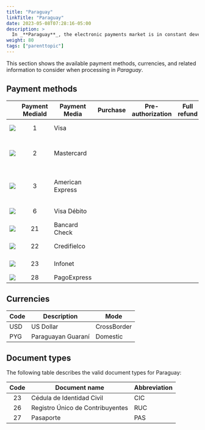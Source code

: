 ```yaml
---
title: "Paraguay"
linkTitle: "Paraguay"
date: 2023-05-08T07:28:16-05:00
description: >
  In _**Paraguay**_, the electronic payments market is in constant development and growth, driven by the population's expansion of internet access and the adoption of financial technologies. There are still challenges regarding financial inclusion and the massive adoption of these payment methods; hence, the market is expected to grow in the following years.
weight: 80
tags: ["parenttopic"]
---
```


This section shows the available payment methods, currencies, and related information to consider when processing in _Paraguay_.

## Payment methods

| |Payment MediaId | Payment Media | Purchase | Pre-authorization | Full refund | Partial Refund | Tipo | Flujo |
|-----|:---:|---|:---:|:---:|:---:|:---:|-----|-----|
| <img src="https://s3.amazonaws.com/gateway.test.bamboopayment.com/payment-method-logos/Visa_CreditCard.png" style="" /> | 1 | Visa | <img src="/assets/check_mark_64.png" width="15px"/> | <img src="/assets/x_mark_64.png" width="15px"/> | <img src="/assets/x_mark_64.png" width="15px"/> | <img src="/assets/x_mark_64.png" width="15px"/> | Credit card | API |
| <img src="https://s3.amazonaws.com/gateway.test.bamboopayment.com/payment-method-logos/MasterCard_CreditCard.png" style="" /> | 2 | Mastercard | <img src="/assets/check_mark_64.png" width="15px"/> | <img src="/assets/x_mark_64.png" width="15px"/> | <img src="/assets/x_mark_64.png" width="15px"/> | <img src="/assets/x_mark_64.png" width="15px"/> | Credit & Debit card | API |
| <img src="https://s3.amazonaws.com/gateway.test.bamboopayment.com/payment-method-logos/AmericanExpress_CreditCard.png" style="" /> | 3 | American Express | <img src="/assets/check_mark_64.png" width="15px"/> | <img src="/assets/x_mark_64.png" width="15px"/> | <img src="/assets/x_mark_64.png" width="15px"/> | <img src="/assets/x_mark_64.png" width="15px"/> | Credit & Debit card | API |
| <img src="https://s3.amazonaws.com/gateway.test.bamboopayment.com/payment-method-logos/Visa_CreditCard.png" style="" /> | 6 | Visa Débito | <img src="/assets/check_mark_64.png" width="15px"/> | <img src="/assets/x_mark_64.png" width="15px"/> | <img src="/assets/x_mark_64.png" width="15px"/> | <img src="/assets/x_mark_64.png" width="15px"/> | Debit card | API |
| <img src="https://s3.amazonaws.com/gateway.test.bamboopayment.com/payment-method-logos/Bancard_CreditCard.png" style="" /> | 21 | Bancard Check | <img src="/assets/check_mark_64.png" width="15px"/> | <img src="/assets/x_mark_64.png" width="15px"/> | <img src="/assets/x_mark_64.png" width="15px"/> | <img src="/assets/x_mark_64.png" width="15px"/> | Credit card | API |
| <img src="https://s3.amazonaws.com/gateway.test.bamboopayment.com/payment-method-logos/Credifielco_CreditCard.png" style="" /> | 22 | Credifielco | <img src="/assets/check_mark_64.png" width="15px"/> | <img src="/assets/x_mark_64.png" width="15px"/> | <img src="/assets/x_mark_64.png" width="15px"/> | <img src="/assets/x_mark_64.png" width="15px"/> | Credit card | API |
| <img src="https://s3.amazonaws.com/gateway.test.bamboopayment.com/payment-method-logos/InfoNet_DebitCard.png" style="" /> | 23 | Infonet | <img src="/assets/check_mark_64.png" width="15px"/> | <img src="/assets/x_mark_64.png" width="15px"/> | <img src="/assets/x_mark_64.png" width="15px"/> | <img src="/assets/x_mark_64.png" width="15px"/> | Debit card | API |
| <img src="https://s3.amazonaws.com/gateway.test.bamboopayment.com/payment-method-logos/PagoExpress_PhysicalNetwork.png" style="" /> | 28 | PagoExpress | <img src="/assets/check_mark_64.png" width="15px"/> | <img src="/assets/x_mark_64.png" width="15px"/> | <img src="/assets/x_mark_64.png" width="15px"/> | <img src="/assets/x_mark_64.png" width="15px"/> | Cash | API |

## Currencies

| Code | Description        | Mode        |
|------|--------------------|-------------|
| USD  | US Dollar          | CrossBorder |
| PYG  | Paraguayan Guaraní | Domestic    |

## Document types
The following table describes the valid document types for Paraguay:

| Code | Document name                    | Abbreviation |
|:----:|----------------------------------|--------------|
| 23   | Cédula de Identidad Civil        | CIC          |
| 26   | Registro Único de Contribuyentes | RUC          |
| 27   | Pasaporte                        | PAS          |